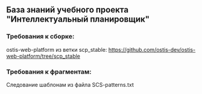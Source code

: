 ## База знаний учебного проекта "Интеллектуальный планировщик"

### Требования к сборке: 

ostis-web-platform из ветки scp_stable: https://github.com/ostis-dev/ostis-web-platform/tree/scp_stable

### Требования к фрагментам:

Следование шаблонам из файла SCS-patterns.txt